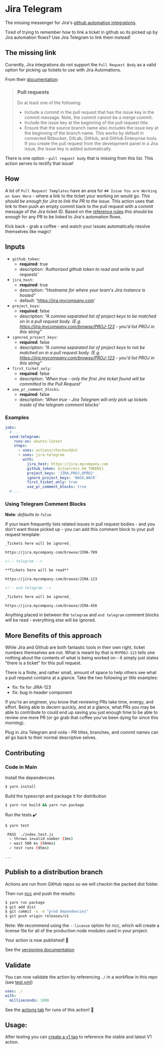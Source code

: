 # Jira Telegram

The missing messenger for Jira's [github automation integrations](https://support.atlassian.com/jira-software-cloud/docs/reference-issues-in-your-development-work/).

Tired of trying to remember how to link a ticket in github so its picked up by Jira automation flows? Use Jira Telegram to link them instead!

## The missing link

Currently, Jira integrations do not support the `Pull Request Body` as a valid option for picking up tickets to use with Jira Automations.

From their [documentation](https://support.atlassian.com/jira-software-cloud/docs/reference-issues-in-your-development-work/):

> ### Pull requests
>
> Do at least one of the following:
>
> - Include a commit in the pull request that has the issue key in the commit message. Note, the commit cannot be a merge commit.
> - Include the issue key at the beginning of the pull request title.
> - Ensure that the source branch name also includes the issue key at the beginning of the branch name.
>   This works by default in connected Bitbucket, GitLab, GitHub, and GitHub Enterprise tools.
>   If you create the pull request from the development panel in a Jira issue, the issue key is added automatically.

There is one option - `pull request body` that is missing from this list. This action serves to rectify that issue!

## How

A lot of `Pull Request Templates` have an area for `## Issue You are Working on Goes Here` - where a link to the ticket your working on would go. _This should be enough for Jira to link the PR to the issue_. This action uses that link to then push an empty commit back to the pull request with a commit message of the Jira ticket ID. Based on the [reference rules](https://support.atlassian.com/jira-software-cloud/docs/reference-issues-in-your-development-work/) this should be enough for any PR to be linked to Jira's automation flows.

Kick back - grab a coffee - and watch your issues automatically resolve themselves like magic!

## Inputs

- `github_token`:
  - **required**: true
  - description: _'Authorized github token to read and write to pull requests'_
- `jira_host`:
  - **required**: true
  - description: _"Hostname for where your team's Jira instance is hosted"_
  - default: 'https://jira.mycompany.com'
- `project_keys`:
  - **required**: false
  - description: _"A comma separated list of project keys to be matched on in a pull request body. (E.g. https://jira.mycompany.com/browse/PROJ-123 - you'd list PROJ in this string"_
- `ignored_project_keys`:
  - **required**: false
  - description: _"A comma separated list of project keys to not be matched on in a pull request body. (E.g. https://jira.mycompany.com/browse/PROJ-123 - you'd list PROJ in this string"_
- `first_ticket_only`:
  - **required**: false
  - description: _'When true - only the first Jira ticket found will be committed to the Pull Request'_
- `use_pr_comment_blocks`:
  - **required**: false
  - description: _'When true - Jira Telegram will only pick up tickets inside of the telegram comment blocks'_

### Examples

```yml
jobs:
  # ...
  send-telegram:
    runs-on: ubuntu-latest
    steps:
      - uses: actions/checkout@v2
      - uses: jira-telegram
        with:
          jira_host: https://jira.mycompany.com
          github_token: ${{secrets.GH_TOKEN}}
          project_keys: 'JIRA,PROJ,OPROJ'
          ignore_project_keys: 'BACK,WACK'
          first_ticket_only: true
          use_pr_comment_blocks: true
  # ...
```

### Using Telegram Comment Blocks

**Note**: _defaults to `false`_

If your team frequently lists related issues in pull request bodies - and you don't want those picked up - you can add this comment block to your pull request template:

```md
_Tickets here will be ignored_

https://jira.mycompany.com/browse/JIRA-789

<!-- telegram -->

**Tickets here will be read**

https://jira.mycompany.com/browse/JIRA-123

<!-- end telegram -->

_Tickets here will be ignored_

https://jira.mycompany.com/browse/JIRA-456
```

Anything placed in between the `telegram` and `end telegram` comment blocks will be read - everything else will be ignored.

## More Benefits of this approach

While Jira and Github are both fantastic tools in their own right, ticket numbers themselves are not. What is meant by that is `MYPROJ-123` tells one nothing about the contents of what is being worked on - it simply just states "there is a ticket" for this pull request.

There is a finite, and rather small, amount of space to help others see what a pull request contains at a glance. Take the two following pr title examples:

- fix: fix for JIRA-123
- fix: bug in header component

If you're an engineer, you know that reviewing PRs take time, energy, and effort. Being able to decern quickly, and at a glance, what PRs you may be able to contribute to could end up saving you just enough time to be able to review one more PR (or go grab that coffee you've been dying for since this morning).

Plug in Jira Telegram and voila - PR titles, branches, and commit names can all go back to their normal descriptive selves.

## Contributing

### Code in Main

Install the dependencies

```bash
$ yarn install
```

Build the typescript and package it for distribution

```bash
$ yarn run build && yarn run package
```

Run the tests :heavy_check_mark:

```bash
$ yarn test

 PASS  ./index.test.js
  ✓ throws invalid number (3ms)
  ✓ wait 500 ms (504ms)
  ✓ test runs (95ms)

...
```

## Publish to a distribution branch

Actions are run from GitHub repos so we will checkin the packed dist folder.

Then run [ncc](https://github.com/zeit/ncc) and push the results:

```bash
$ yarn run package
$ git add dist
$ git commit -a -m "prod dependencies"
$ git push origin releases/v1
```

Note: We recommend using the `--license` option for ncc, which will create a license file for all of the production node modules used in your project.

Your action is now published! :rocket:

See the [versioning documentation](https://github.com/actions/toolkit/blob/master/docs/action-versioning.md)

## Validate

You can now validate the action by referencing `./` in a workflow in this repo (see [test.yml](.github/workflows/test.yml))

```yaml
uses: ./
with:
  milliseconds: 1000
```

See the [actions tab](https://github.com/actions/typescript-action/actions) for runs of this action! :rocket:

## Usage:

After testing you can [create a v1 tag](https://github.com/actions/toolkit/blob/master/docs/action-versioning.md) to reference the stable and latest V1 action.
